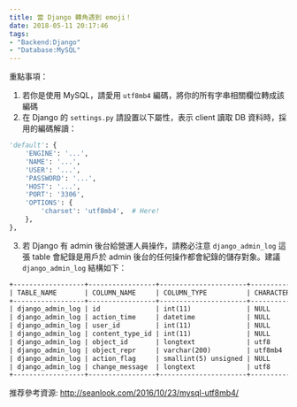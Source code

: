 ```yaml
---
title: 當 Django 轉角遇到 emoji！
date: 2018-05-11 20:17:46
tags:
- "Backend:Django"
- "Database:MySQL"
---
```


重點事項：

1. 若你是使用 MySQL，請愛用 `utf8mb4` 編碼，將你的所有字串相關欄位轉成該編碼
2. 在 Django 的 `settings.py` 請設置以下屬性，表示 client 讀取 DB 資料時，採用的編碼解讀：
```python
'default': {
    'ENGINE': '...',
    'NAME': '...',
    'USER': '...',
    'PASSWORD': '...',
    'HOST': '...',
    'PORT': '3306',
    'OPTIONS': {
        'charset': 'utf8mb4',  # Here!
    },
},
```
3. 若 Django 有 admin 後台給營運人員操作，請務必注意 `django_admin_log` 這張 table 會紀錄是用戶於 admin 後台的任何操作都會紀錄的儲存對象。建議 `django_admin_log` 結構如下：
```txt
+------------------+-----------------+----------------------+--------------------+--------------------+
| TABLE_NAME       | COLUMN_NAME     | COLUMN_TYPE          | CHARACTER_SET_NAME | COLLATION_NAME     |
+------------------+-----------------+----------------------+--------------------+--------------------+
| django_admin_log | id              | int(11)              | NULL               | NULL               |
| django_admin_log | action_time     | datetime             | NULL               | NULL               |
| django_admin_log | user_id         | int(11)              | NULL               | NULL               |
| django_admin_log | content_type_id | int(11)              | NULL               | NULL               |
| django_admin_log | object_id       | longtext             | utf8               | utf8_general_ci    |
| django_admin_log | object_repr     | varchar(200)         | utf8mb4            | utf8mb4_unicode_ci |
| django_admin_log | action_flag     | smallint(5) unsigned | NULL               | NULL               |
| django_admin_log | change_message  | longtext             | utf8               | utf8_general_ci    |
+------------------+-----------------+----------------------+--------------------+--------------------+
```

推荐參考資源: http://seanlook.com/2016/10/23/mysql-utf8mb4/
